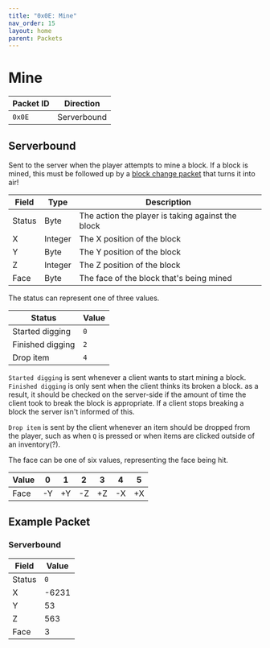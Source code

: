 ```yaml
---
title: "0x0E: Mine"
nav_order: 15
layout: home
parent: Packets
---
```


# Mine

| Packet ID | Direction |
| --------- | --------- |
| `0x0E`    | Serverbound |

## Serverbound
Sent to the server when the player attempts to mine a block. If a block is mined, this must be followed up by a [block change packet](053-block-change) that turns it into air!

| Field     | Type   | Description                                       |
| --------- | ------ | ------------------------------------------------- |
| Status | Byte | The action the player is taking against the block |
| X         | Integer | The X position of the block                      |
| Y         | Byte | The Y position of the block                      |
| Z         | Integer | The Z position of the block                      |
| Face | Byte | The face of the block that's being mined |

The status can represent one of three values.

| Status | Value |
| --- | --- |
| Started digging | `0` |
| Finished digging | `2` |
| Drop item | `4` |

`Started digging` is sent whenever a client wants to start mining a block.
`Finished digging` is only sent when the client thinks its broken a block. as a result, it should be checked on the server-side if the amount of time the client took to break the block is appropriate.
If a client stops breaking a block the server isn't informed of this.

`Drop item` is sent by the client whenever an item should be dropped from the player, such as when `Q` is pressed or when items are clicked outside of an inventory(?).

The face can be one of six values, representing the face being hit.

| Value | 0 | 1 | 2 | 3 | 4 | 5 |
| --- | --- | --- | --- | --- | --- | --- |
| Face | -Y | +Y | -Z | +Z | -X | +X |

## Example Packet

### Serverbound

| Field     | Value    |
| --------- | -------- |
| Status | `0` |
| X | -6231 |
| Y | 53 |
| Z | 563 |
| Face | 3 |